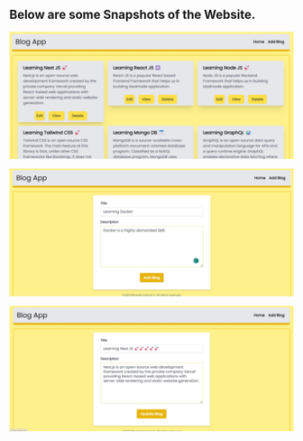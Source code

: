 ## Below are some Snapshots of the Website.


![image](images/Home.jpg)

![image](images/Add.jpg)

![image](images/Update.jpg)

